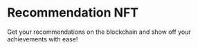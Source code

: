 # Recommendation NFT

Get your recommendations on the blockchain and show off your achievements with ease!
